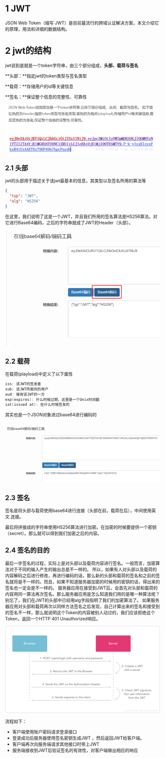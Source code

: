 # 1 JWT

JSON Web Token（缩写 JWT）是目前最流行的跨域认证解决方案，本文介绍它的原理，用法和详细的数据结构。

# 2 jwt的结构

jwt说到底就是一个token字符串，由三个部分组成，**头部、载荷与签名**

**头部：**指定jwt的token类型与签名类型

**载荷：**存储用户的id等关键信息

**签名：**保证整个信息的完整性、可靠性

![image-20220407144625540](JWT.assets/image-20220407144625540.png)



## 2.1 头部

jwt的头部用于描述关于该jwt最基本的信息，其类型以及签名所用的算法等

```json
{
  "typ": "JWT",
  "alg": "HS256"
}
```

在这里，我们说明了这是一个JWT，并且我们所用的签名算法是HS256算法。对它进行Base64编码，之后的字符串就成了JWT的Header（头部）。

<img src="JWT.assets/image-20220407145432574.png" alt="image-20220407145432574" style="zoom: 80%;" />

## 2.2 载荷

在载荷(playload)中定义了以下属性

```cpp
iss: 该JWT的签发者 
sub: 该JWT所面向的用户 
aud: 接收该JWT的一方 
exp(expires): 什么时候过期，这里是一个Unix时间戳 
iat(issued at): 在什么时候签发的
```

其实也是一个JSON对象进过base64进行编码的

![image-20220407145951492](JWT.assets/image-20220407145951492.png)

## 2.3 签名

签名是将头部与载荷使用base64进行连接（头部在前，载荷在后），中间使用英文.连接。

最后将拼接成的字符串使用HS256算法进行加密。在加密的时候要提供一个密钥（secret）。那么就可以得到我们加密之后的内容。

## 2.4 签名的目的

最后一步签名的过程，实际上是对头部以及载荷内容进行签名。一般而言，加密算法对于不同的输入产生的输出总是不一样的。
 所以，如果有人对头部以及载荷的内容解码之后进行修改，再进行编码的话，那么新的头部和载荷的签名和之前的签名就将是不一样的。而且，如果不知道服务器加密的时候用的密钥的话，得出来的签名也一定会是不一样的。
 服务器应用在接受到JWT后，会首先对头部和载荷的内容用同一算法再次签名。那么服务器应用是怎么知道我们用的是哪一种算法呢？别忘了，我们在JWT的头部中已经用alg字段指明了我们的加密算法了。
 如果服务器应用对头部和载荷再次以同样方法签名之后发现，自己计算出来的签名和接受到的签名不一样，那么就说明这个Token的内容被别人动过的，我们应该拒绝这个Token，返回一个HTTP 401 Unauthorized响应。

![img](JWT.assets/webp.webp)

流程如下：

- 客户端使用账户密码请求登录接口
- 登录成功后服务器使用签名密钥生成JWT ，然后返回JWT给客户端。
- 客户端再次向服务端请求其他接口时带上JWT
- 服务端接收到JWT后验证签名的有效性，对客户端做出相应的响应

































































































































































































































































